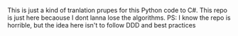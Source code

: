 This is just a kind of tranlation prupes for this Python code to C#. This repo is just here becaouse I dont lanna lose the algorithms.
PS: I know the repo is horrible, but the idea here isn't to follow DDD and best practices
